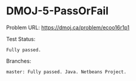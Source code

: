 # DMOJ-5-PassOrFail

Problem URL:
    https://dmoj.ca/problem/ecoo16r1p1
    
Test Status: 

    Fully passed.
    
Branches:

    master: Fully passed. Java. Netbeans Project.
    
